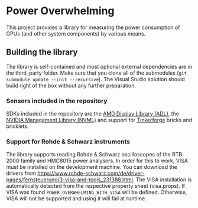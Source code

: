 # Power Overwhelming
This project provides a library for measuring the power consumption of GPUs (and other system components) by various means.


## Building the library
The library is self-contained and most optional external dependencies are in the third_party folder. Make sure that you clone all of the submodules (`git submodule update --init --recursive`). The Visual Studio solution should build right of the box without any further preparation.

### Sensors included in the repository
SDKs included in the repository are the [AMD Display Library (ADL)](https://github.com/GPUOpen-LibrariesAndSDKs/display-library), the [NVIDIA Management Library (NVML)](https://developer.nvidia.com/nvidia-management-library-nvml) and support for [Tinkerforge](https://github.com/Tinkerforge) bricks and bricklets.

### Support for Rohde & Schwarz instruments
The library supports reading Rohde & Schwarz oscilloscopes of the RTB 2000 family and HMC8015 power analysers. In order for this to work, VISA must be installed on the development machine. You can download the drivers from https://www.rohde-schwarz.com/de/driver-pages/fernsteuerung/3-visa-and-tools_231388.html. The VISA installation is automatically detected from the respective property sheet (visa.props). If VISA was found `POWER_OVERWHELMING_WITH_VISA` will be defined. Otherwise, VISA will not be supported and using it will fail at runtime.
